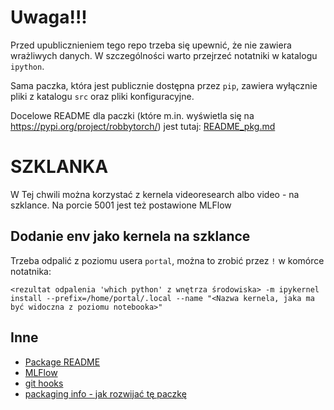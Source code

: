 # Uwaga!!!

Przed upublicznieniem tego repo trzeba się upewnić, że nie zawiera wrażliwych danych. W szczególności warto przejrzeć notatniki w katalogu `ipython`.

Sama paczka, która jest publicznie dostępna przez `pip`, zawiera wyłącznie pliki z katalogu `src` oraz pliki konfiguracyjne.

Docelowe README dla paczki (które m.in. wyświetla się na https://pypi.org/project/robbytorch/) jest tutaj: [README_pkg.md](README_pkg.md)

# SZKLANKA

W Tej chwili można korzystać z kernela videoresearch albo video - na szklance. Na porcie 5001 jest też postawione MLFlow

## Dodanie env jako kernela na szklance

Trzeba odpalić z poziomu usera `portal`, można to zrobić przez `!` w komórce notatnika:
```
<rezultat odpalenia 'which python' z wnętrza środowiska> -m ipykernel install --prefix=/home/portal/.local --name "<Nazwa kernela, jaka ma być widoczna z poziomu notebooka>"
```

## Inne

- [Package README](README_pkg.md)
- [MLFlow](docs/mlflow.md)
- [git hooks](docs/git_hooks.md)
- [packaging info - jak rozwijać tę paczkę](docs/packaging.md)